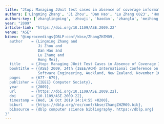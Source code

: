 ```yaml
---
title: "Jtop: Managing JUnit test cases in absence of coverage information"
authors: ['Lingming Zhang', 'Ji Zhou', 'Dan Hao', 'Lu Zhang 0023', 'Hong Mei']
authors-key: ['zhanglingming', 'zhouji', 'haodan', 'zhanglu', 'meihong']
year: "2009"
article-link: "https://doi.org/10.1109/ASE.2009.22"
venue: "ASE"
bibex: "@inproceedings{DBLP:conf/kbse/ZhangZHZM09,
  author    = {Lingming Zhang and
               Ji Zhou and
               Dan Hao and
               Lu Zhang and
               Hong Mei},
  title     = {Jtop: Managing JUnit Test Cases in Absence of Coverage Information},
  booktitle = {{ASE} 2009, 24th {IEEE/ACM} International Conference on Automated
               Software Engineering, Auckland, New Zealand, November 16-20, 2009},
  pages     = {677--679},
  publisher = {{IEEE} Computer Society},
  year      = {2009},
  url       = {https://doi.org/10.1109/ASE.2009.22},
  doi       = {10.1109/ASE.2009.22},
  timestamp = {Wed, 16 Oct 2019 14:14:55 +0200},
  biburl    = {https://dblp.org/rec/conf/kbse/ZhangZHZM09.bib},
  bibsource = {dblp computer science bibliography, https://dblp.org}
}"
---
```

